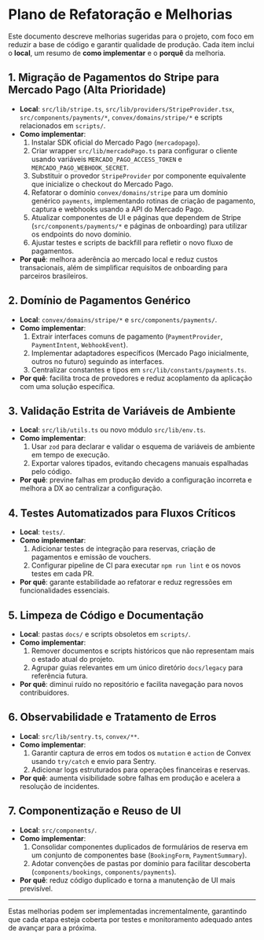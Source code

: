 # Plano de Refatoração e Melhorias

Este documento descreve melhorias sugeridas para o projeto, com foco em reduzir a base de código e garantir qualidade de produção. Cada item inclui o **local**, um resumo de **como implementar** e o **porquê** da melhoria.

## 1. Migração de Pagamentos do Stripe para Mercado Pago (Alta Prioridade)
- **Local**: `src/lib/stripe.ts`, `src/lib/providers/StripeProvider.tsx`, `src/components/payments/*`, `convex/domains/stripe/*` e scripts relacionados em `scripts/`.
- **Como implementar**:
  1. Instalar SDK oficial do Mercado Pago (`mercadopago`).
  2. Criar wrapper `src/lib/mercadoPago.ts` para configurar o cliente usando variáveis `MERCADO_PAGO_ACCESS_TOKEN` e `MERCADO_PAGO_WEBHOOK_SECRET`.
  3. Substituir o provedor `StripeProvider` por componente equivalente que inicialize o checkout do Mercado Pago.
  4. Refatorar o domínio `convex/domains/stripe` para um domínio genérico `payments`, implementando rotinas de criação de pagamento, captura e webhooks usando a API do Mercado Pago.
  5. Atualizar componentes de UI e páginas que dependem de Stripe (`src/components/payments/*` e páginas de onboarding) para utilizar os endpoints do novo domínio.
  6. Ajustar testes e scripts de backfill para refletir o novo fluxo de pagamentos.
- **Por quê**: melhora aderência ao mercado local e reduz custos transacionais, além de simplificar requisitos de onboarding para parceiros brasileiros.

## 2. Domínio de Pagamentos Genérico
- **Local**: `convex/domains/stripe/*` e `src/components/payments/`.
- **Como implementar**:
  1. Extrair interfaces comuns de pagamento (`PaymentProvider`, `PaymentIntent`, `WebhookEvent`).
  2. Implementar adaptadores específicos (Mercado Pago inicialmente, outros no futuro) seguindo as interfaces.
  3. Centralizar constantes e tipos em `src/lib/constants/payments.ts`.
- **Por quê**: facilita troca de provedores e reduz acoplamento da aplicação com uma solução específica.

## 3. Validação Estrita de Variáveis de Ambiente
- **Local**: `src/lib/utils.ts` ou novo módulo `src/lib/env.ts`.
- **Como implementar**:
  1. Usar `zod` para declarar e validar o esquema de variáveis de ambiente em tempo de execução.
  2. Exportar valores tipados, evitando checagens manuais espalhadas pelo código.
- **Por quê**: previne falhas em produção devido a configuração incorreta e melhora a DX ao centralizar a configuração.

## 4. Testes Automatizados para Fluxos Críticos
- **Local**: `tests/`.
- **Como implementar**:
  1. Adicionar testes de integração para reservas, criação de pagamentos e emissão de vouchers.
  2. Configurar pipeline de CI para executar `npm run lint` e os novos testes em cada PR.
- **Por quê**: garante estabilidade ao refatorar e reduz regressões em funcionalidades essenciais.

## 5. Limpeza de Código e Documentação
- **Local**: pastas `docs/` e scripts obsoletos em `scripts/`.
- **Como implementar**:
  1. Remover documentos e scripts históricos que não representam mais o estado atual do projeto.
  2. Agrupar guias relevantes em um único diretório `docs/legacy` para referência futura.
- **Por quê**: diminui ruído no repositório e facilita navegação para novos contribuidores.

## 6. Observabilidade e Tratamento de Erros
- **Local**: `src/lib/sentry.ts`, `convex/**`.
- **Como implementar**:
  1. Garantir captura de erros em todos os `mutation` e `action` de Convex usando `try/catch` e envio para Sentry.
  2. Adicionar logs estruturados para operações financeiras e reservas.
- **Por quê**: aumenta visibilidade sobre falhas em produção e acelera a resolução de incidentes.

## 7. Componentização e Reuso de UI
- **Local**: `src/components/`.
- **Como implementar**:
  1. Consolidar componentes duplicados de formulários de reserva em um conjunto de componentes base (`BookingForm`, `PaymentSummary`).
  2. Adotar convenções de pastas por domínio para facilitar descoberta (`components/bookings`, `components/payments`).
- **Por quê**: reduz código duplicado e torna a manutenção de UI mais previsível.

---

Estas melhorias podem ser implementadas incrementalmente, garantindo que cada etapa esteja coberta por testes e monitoramento adequado antes de avançar para a próxima.